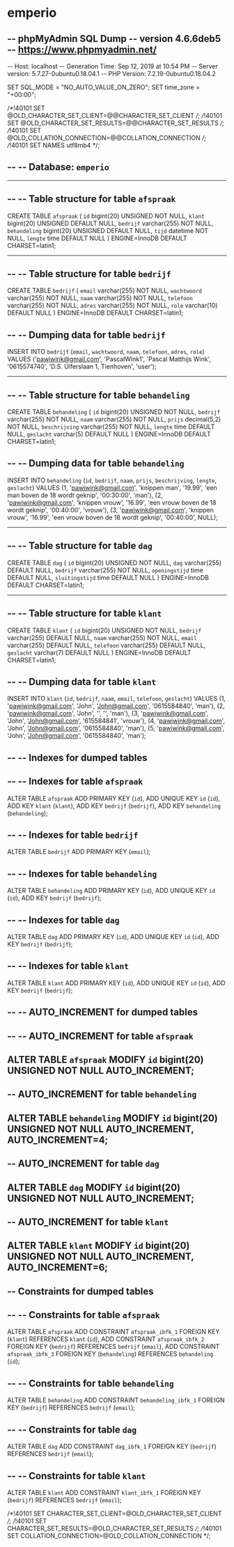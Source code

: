 # emperio
-- phpMyAdmin SQL Dump
-- version 4.6.6deb5
-- https://www.phpmyadmin.net/
--
-- Host: localhost
-- Generation Time: Sep 12, 2019 at 10:54 PM
-- Server version: 5.7.27-0ubuntu0.18.04.1
-- PHP Version: 7.2.19-0ubuntu0.18.04.2

SET SQL_MODE = "NO_AUTO_VALUE_ON_ZERO";
SET time_zone = "+00:00";


/*!40101 SET @OLD_CHARACTER_SET_CLIENT=@@CHARACTER_SET_CLIENT */;
/*!40101 SET @OLD_CHARACTER_SET_RESULTS=@@CHARACTER_SET_RESULTS */;
/*!40101 SET @OLD_COLLATION_CONNECTION=@@COLLATION_CONNECTION */;
/*!40101 SET NAMES utf8mb4 */;

--
-- Database: `emperio`
--

-- --------------------------------------------------------

--
-- Table structure for table `afspraak`
--

CREATE TABLE `afspraak` (
  `id` bigint(20) UNSIGNED NOT NULL,
  `klant` bigint(20) UNSIGNED DEFAULT NULL,
  `bedrijf` varchar(255) NOT NULL,
  `behandeling` bigint(20) UNSIGNED DEFAULT NULL,
  `tijd` datetime NOT NULL,
  `lengte` time DEFAULT NULL
) ENGINE=InnoDB DEFAULT CHARSET=latin1;

-- --------------------------------------------------------

--
-- Table structure for table `bedrijf`
--

CREATE TABLE `bedrijf` (
  `email` varchar(255) NOT NULL,
  `wachtwoord` varchar(255) NOT NULL,
  `naam` varchar(255) NOT NULL,
  `telefoon` varchar(255) NOT NULL,
  `adres` varchar(255) NOT NULL,
  `role` varchar(10) DEFAULT NULL
) ENGINE=InnoDB DEFAULT CHARSET=latin1;

--
-- Dumping data for table `bedrijf`
--

INSERT INTO `bedrijf` (`email`, `wachtwoord`, `naam`, `telefoon`, `adres`, `role`) VALUES
('pawiwink@gmail.com', 'PascalWink1', 'Pascal Matthijs Wink', '0615574740', 'D.S. Ulferslaan 1, Tienhoven', 'user');

-- --------------------------------------------------------

--
-- Table structure for table `behandeling`
--

CREATE TABLE `behandeling` (
  `id` bigint(20) UNSIGNED NOT NULL,
  `bedrijf` varchar(255) NOT NULL,
  `naam` varchar(255) NOT NULL,
  `prijs` decimal(5,2) NOT NULL,
  `beschrijving` varchar(255) NOT NULL,
  `lengte` time DEFAULT NULL,
  `geslacht` varchar(5) DEFAULT NULL
) ENGINE=InnoDB DEFAULT CHARSET=latin1;

--
-- Dumping data for table `behandeling`
--

INSERT INTO `behandeling` (`id`, `bedrijf`, `naam`, `prijs`, `beschrijving`, `lengte`, `geslacht`) VALUES
(1, 'pawiwink@gmail.com', 'knippen man', '19.99', 'een man boven de 18 wordt geknip', '00:30:00', 'man'),
(2, 'pawiwink@gmail.com', 'knippen vrouw', '16.99', 'een vrouw boven de 18 wordt geknip', '00:40:00', 'vrouw'),
(3, 'pawiwink@gmail.com', 'knippen vrouw', '16.99', 'een vrouw boven de 18 wordt geknip', '00:40:00', NULL);

-- --------------------------------------------------------

--
-- Table structure for table `dag`
--

CREATE TABLE `dag` (
  `id` bigint(20) UNSIGNED NOT NULL,
  `dag` varchar(255) DEFAULT NULL,
  `bedrijf` varchar(255) NOT NULL,
  `openingstijd` time DEFAULT NULL,
  `sluitingstijd` time DEFAULT NULL
) ENGINE=InnoDB DEFAULT CHARSET=latin1;

-- --------------------------------------------------------

--
-- Table structure for table `klant`
--

CREATE TABLE `klant` (
  `id` bigint(20) UNSIGNED NOT NULL,
  `bedrijf` varchar(255) DEFAULT NULL,
  `naam` varchar(255) NOT NULL,
  `email` varchar(255) DEFAULT NULL,
  `telefoon` varchar(255) DEFAULT NULL,
  `geslacht` varchar(7) DEFAULT NULL
) ENGINE=InnoDB DEFAULT CHARSET=latin1;

--
-- Dumping data for table `klant`
--

INSERT INTO `klant` (`id`, `bedrijf`, `naam`, `email`, `telefoon`, `geslacht`) VALUES
(1, 'pawiwink@gmail.com', 'John', 'John@gmail.com', '0615584840', 'man'),
(2, 'pawiwink@gmail.com', 'John', '', '', 'man'),
(3, 'pawiwink@gmail.com', 'John', 'John@gmail.com', '615584841', 'vrouw'),
(4, 'pawiwink@gmail.com', 'John', 'John@gmail.com', '0615584840', 'man'),
(5, 'pawiwink@gmail.com', 'John', 'John@gmail.com', '0615584840', 'man');

--
-- Indexes for dumped tables
--

--
-- Indexes for table `afspraak`
--
ALTER TABLE `afspraak`
  ADD PRIMARY KEY (`id`),
  ADD UNIQUE KEY `id` (`id`),
  ADD KEY `klant` (`klant`),
  ADD KEY `bedrijf` (`bedrijf`),
  ADD KEY `behandeling` (`behandeling`);

--
-- Indexes for table `bedrijf`
--
ALTER TABLE `bedrijf`
  ADD PRIMARY KEY (`email`);

--
-- Indexes for table `behandeling`
--
ALTER TABLE `behandeling`
  ADD PRIMARY KEY (`id`),
  ADD UNIQUE KEY `id` (`id`),
  ADD KEY `bedrijf` (`bedrijf`);

--
-- Indexes for table `dag`
--
ALTER TABLE `dag`
  ADD PRIMARY KEY (`id`),
  ADD UNIQUE KEY `id` (`id`),
  ADD KEY `bedrijf` (`bedrijf`);

--
-- Indexes for table `klant`
--
ALTER TABLE `klant`
  ADD PRIMARY KEY (`id`),
  ADD UNIQUE KEY `id` (`id`),
  ADD KEY `bedrijf` (`bedrijf`);

--
-- AUTO_INCREMENT for dumped tables
--

--
-- AUTO_INCREMENT for table `afspraak`
--
ALTER TABLE `afspraak`
  MODIFY `id` bigint(20) UNSIGNED NOT NULL AUTO_INCREMENT;
--
-- AUTO_INCREMENT for table `behandeling`
--
ALTER TABLE `behandeling`
  MODIFY `id` bigint(20) UNSIGNED NOT NULL AUTO_INCREMENT, AUTO_INCREMENT=4;
--
-- AUTO_INCREMENT for table `dag`
--
ALTER TABLE `dag`
  MODIFY `id` bigint(20) UNSIGNED NOT NULL AUTO_INCREMENT;
--
-- AUTO_INCREMENT for table `klant`
--
ALTER TABLE `klant`
  MODIFY `id` bigint(20) UNSIGNED NOT NULL AUTO_INCREMENT, AUTO_INCREMENT=6;
--
-- Constraints for dumped tables
--

--
-- Constraints for table `afspraak`
--
ALTER TABLE `afspraak`
  ADD CONSTRAINT `afspraak_ibfk_1` FOREIGN KEY (`klant`) REFERENCES `klant` (`id`),
  ADD CONSTRAINT `afspraak_ibfk_2` FOREIGN KEY (`bedrijf`) REFERENCES `bedrijf` (`email`),
  ADD CONSTRAINT `afspraak_ibfk_3` FOREIGN KEY (`behandeling`) REFERENCES `behandeling` (`id`);

--
-- Constraints for table `behandeling`
--
ALTER TABLE `behandeling`
  ADD CONSTRAINT `behandeling_ibfk_1` FOREIGN KEY (`bedrijf`) REFERENCES `bedrijf` (`email`);

--
-- Constraints for table `dag`
--
ALTER TABLE `dag`
  ADD CONSTRAINT `dag_ibfk_1` FOREIGN KEY (`bedrijf`) REFERENCES `bedrijf` (`email`);

--
-- Constraints for table `klant`
--
ALTER TABLE `klant`
  ADD CONSTRAINT `klant_ibfk_1` FOREIGN KEY (`bedrijf`) REFERENCES `bedrijf` (`email`);

/*!40101 SET CHARACTER_SET_CLIENT=@OLD_CHARACTER_SET_CLIENT */;
/*!40101 SET CHARACTER_SET_RESULTS=@OLD_CHARACTER_SET_RESULTS */;
/*!40101 SET COLLATION_CONNECTION=@OLD_COLLATION_CONNECTION */;

